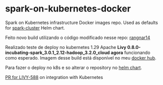 # spark-on-kubernetes-docker
Spark on Kubernetes infrastructure Docker images repo. Used as defaults for [spark-cluster](https://github.com/jahstreet/spark-on-kubernetes-helm/tree/master/charts/spark-cluster) Helm chart.

Feito novo build utilizando o código modificado nesse repo: [rangnar14](https://github.com/rangnar14/incubator-livy/tree/feature/ingress-api-update)

Realizado teste de deploy no kubernetes 1.29 Apache **Livy 0.8.0-incubating-spark_3.0.1_2.12-hadoop_3.2.0_cloud agora** funcionando como esperado.
Imagem desse build está disponível no meu [docker hub](https://hub.docker.com/layers/rincon/livy/0.8.0-incubating-spark_3.0.1_2.12-hadoop_3.2.0_cloud/images/sha256-2b93fb6d610c8b5d50d8d75b4a14a64b747328130fb239ddeeafd667f0b98e0e?context=repo).

Para fazer o deploy no k8s e so alterar o repository no [helm chart](https://github.com/JosemarRincon/spark-on-kubernetes-helm/blob/master/charts/livy/values.yaml).


[PR for LIVY-588](https://github.com/apache/incubator-livy/pull/167) on integration with Kubernetes
